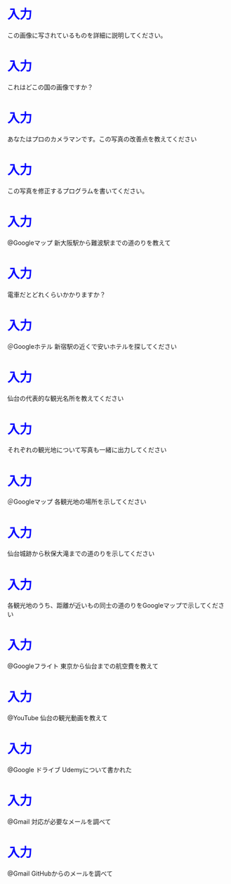 # <span style="color:blue">入力</span>
この画像に写されているものを詳細に説明してください。


# <span style="color:blue">入力</span>
これはどこの国の画像ですか？


# <span style="color:blue">入力</span>
あなたはプロのカメラマンです。この写真の改善点を教えてください


# <span style="color:blue">入力</span>
この写真を修正するプログラムを書いてください。


# <span style="color:blue">入力</span>
@Googleマップ 新大阪駅から難波駅までの道のりを教えて


# <span style="color:blue">入力</span>
電車だとどれくらいかかりますか？


# <span style="color:blue">入力</span>
＠Googleホテル 新宿駅の近くで安いホテルを探してください


# <span style="color:blue">入力</span>
仙台の代表的な観光名所を教えてください


# <span style="color:blue">入力</span>
それぞれの観光地について写真も一緒に出力してください


# <span style="color:blue">入力</span>
＠Googleマップ 各観光地の場所を示してください


# <span style="color:blue">入力</span>
仙台城跡から秋保大滝までの道のりを示してください


# <span style="color:blue">入力</span>
各観光地のうち、距離が近いもの同士の道のりをGoogleマップで示してください


# <span style="color:blue">入力</span>
@Googleフライト 東京から仙台までの航空費を教えて


# <span style="color:blue">入力</span>
@YouTube 仙台の観光動画を教えて


# <span style="color:blue">入力</span>
@Google ドライブ Udemyについて書かれた	


# <span style="color:blue">入力</span>
@Gmail 対応が必要なメールを調べて


# <span style="color:blue">入力</span>
@Gmail GitHubからのメールを調べて